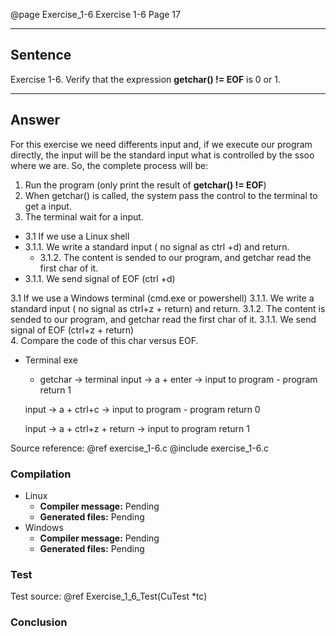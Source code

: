 @page Exercise_1-6 Exercise 1-6
Page 17
 
---

## Sentence
Exercise 1-6. Verify that the expression **getchar() != EOF** is 0 or 1.

---

## Answer
For this exercise we need differents input and, if we execute our program directly, the input will be the standard input what is controlled by the ssoo where we are.
So, the complete process will be:
1. Run the program (only print the result of **getchar() != EOF**)
2. When getchar() is called, the system pass the control to the terminal to get a input.
3. The terminal wait for a input.
  - 3.1 If we use a Linux shell
  - 3.1.1. We write a standard input ( no signal as ctrl +d) and return.
      - 3.1.2. The content is sended to our program, and getchar read the first char of it.
  - 3.1.1. We send signal of EOF (ctrl +d)

  3.1 If we use a Windows terminal (cmd.exe or powershell)
    3.1.1. We write a standard input ( no signal as ctrl+z + return) and return.
         3.1.2. The content is sended to our program, and getchar read the first char of it.
    3.1.1. We send signal of EOF (ctrl+z + return)    
4. Compare the code of this char versus EOF.
 
- Terminal
exe
  - getchar -> terminal
  input -> a + enter -> input to program - program return 1

  input -> a + ctrl+c -> input to program - program return 0

  input -> a + ctrl+z + return -> input to program return 1

Source reference: @ref exercise_1-6.c
@include exercise_1-6.c

### Compilation
- Linux
  - **Compiler message:** Pending
  - **Generated files:** Pending
- Windows
  - **Compiler message:** Pending
  - **Generated files:** Pending

### Test
Test source: @ref Exercise_1_6_Test(CuTest *tc)

### Conclusion
